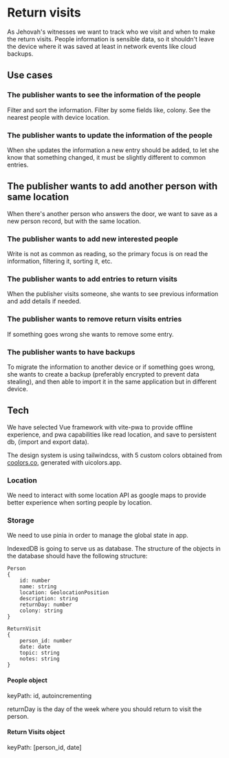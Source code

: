 # Return visits

As Jehovah's witnesses we want to track who we visit and when to make the return
visits. People information is sensible data, so it shouldn't leave the device
where it was saved at least in network events like cloud backups.

## Use cases

### The publisher wants to see the information of the people

Filter and sort the information.
Filter by some fields like, colony.
See the nearest people with device location.

### The publisher wants to update the information of the people

When she updates the information a new entry should be added, to let she know
that something changed, it must be slightly different to common entries.

## The publisher wants to add another person with same location

When there's another person who answers the door, we want to save as a new
person record, but with the same location.

### The publisher wants to add new interested people

Write is not as common as reading, so the primary focus is on read the
information, filtering it, sorting it, etc.

### The publisher wants to add entries to return visits

When the publisher visits someone, she wants to see previous information and add
details if needed.

### The publisher wants to remove return visits entries

If something goes wrong she wants to remove some entry.

### The publisher wants to have backups

To migrate the information to another device or if something goes wrong, she
wants to create a backup (preferably encrypted to prevent data stealing), and
then able to import it in the same application but in different device.

## Tech

We have selected Vue framework with vite-pwa to provide offline experience, and
pwa capabilities like read location, and save to persistent db, (import and
export data).

The design system is using tailwindcss, with 5 custom colors obtained from
[coolors.co](https://coolors.co/7fb069-fffbbd-e6aa68-ca3c25-1d1a05), generated
with uicolors.app.

### Location

We need to interact with some location API as google maps to provide better
experience when sorting people by location.

### Storage

We need to use pinia in order to manage the global state in app.

IndexedDB is going to serve us as database.
The structure of the objects in the database should have the following
structure:

```
Person
{
	id: number
	name: string
	location: GeolocationPosition
	description: string
	returnDay: number
	colony: string
}

ReturnVisit
{
	person_id: number
	date: date
	topic: string
	notes: string
}
```

#### People object

keyPath: id, autoincrementing

returnDay is the day of the week where you should return to visit the person.

#### Return Visits object

keyPath: [person_id, date]
